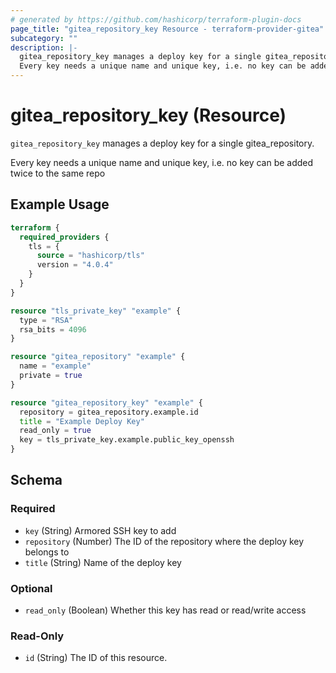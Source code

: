 ```yaml
---
# generated by https://github.com/hashicorp/terraform-plugin-docs
page_title: "gitea_repository_key Resource - terraform-provider-gitea"
subcategory: ""
description: |-
  gitea_repository_key manages a deploy key for a single gitea_repository.
  Every key needs a unique name and unique key, i.e. no key can be added twice to the same repo
---
```


# gitea_repository_key (Resource)

`gitea_repository_key` manages a deploy key for a single gitea_repository.

Every key needs a unique name and unique key, i.e. no key can be added twice to the same repo

## Example Usage

```terraform
terraform {
  required_providers {
    tls = {
      source = "hashicorp/tls"
      version = "4.0.4"
    }
  }
}

resource "tls_private_key" "example" {
  type = "RSA"
  rsa_bits = 4096
}

resource "gitea_repository" "example" {
  name = "example"
  private = true
}

resource "gitea_repository_key" "example" {
  repository = gitea_repository.example.id
  title = "Example Deploy Key"
  read_only = true
  key = tls_private_key.example.public_key_openssh
}
```

<!-- schema generated by tfplugindocs -->
## Schema

### Required

- `key` (String) Armored SSH key to add
- `repository` (Number) The ID of the repository where the deploy key belongs to
- `title` (String) Name of the deploy key

### Optional

- `read_only` (Boolean) Whether this key has read or read/write access

### Read-Only

- `id` (String) The ID of this resource.


